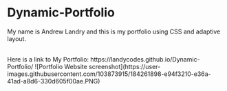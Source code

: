 # Dynamic-Portfolio
My name is Andrew Landry and this is my portfolio using CSS and adaptive layout.

<br/>
Here is a link to My Portfolio: https://landycodes.github.io/Dynamic-Portfolio/
![Portfolio Website screenshot](https://user-images.githubusercontent.com/103873915/184261898-e94f3210-e36a-41ad-a8d6-330d605f00ae.PNG)
